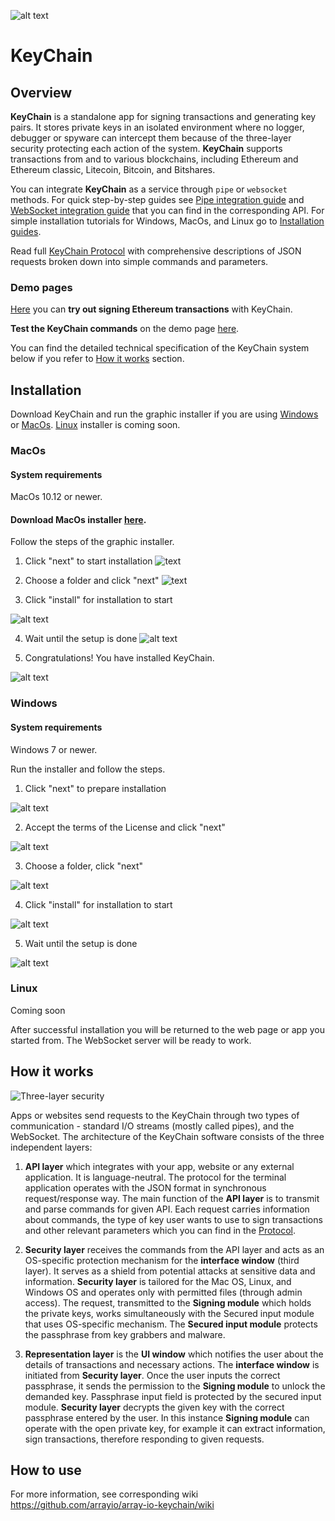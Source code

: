 ![alt text](https://github.com/arrayio/array-io-keychain/blob/master/img/ltl1%20(2).png) 
# KeyChain

## Overview

**KeyChain** is a standalone app for signing transactions and generating key pairs. It stores private keys in an isolated environment where no logger, debugger or spyware can intercept them because of the three-layer security protecting each action of the system.
**KeyChain** supports transactions from and to various blockchains, including Ethereum and Ethereum classic, Litecoin, Bitcoin, and Bitshares. 

You can integrate **KeyChain** as a service through `pipe` or `websocket` methods. For quick step-by-step guides see [Pipe integration guide](https://github.com/arrayio/array-io-keychain/wiki/Pipe-API) and [WebSocket integration guide](https://github.com/arrayio/array-io-keychain/wiki/WebSocket-API) that you can find in the corresponding API. For simple installation tutorials for Windows, MacOs, and Linux go to [Installation guides](https://github.com/arrayio/array-io-keychain/wiki/Installation-guides). 

Read full [KeyChain Protocol](https://github.com/arrayio/array-io-keychain/wiki/KeyChain-Protocol) with comprehensive descriptions of JSON requests broken down into simple commands and parameters. 

### Demo pages

[Here](https://arrayio.github.io/array-io-keychain/eth_signer/) you can **try out signing Ethereum transactions** with KeyChain.

**Test the KeyChain commands** on the demo page [here](https://arrayio.github.io/array-io-keychain/demo/).

You can find the detailed technical specification of the KeyChain system below if you refer to [How it works](#how-it-works) section. 

## Installation

Download KeyChain and run the graphic installer if you are using [Windows](#windows) or [MacOs](#macos). [Linux](#linux) installer is coming soon.

### MacOs

#### System requirements

MacOs 10.12 or newer.

#### Download MacOs installer [here](https://github.com/arrayio/array-io-keychain/releases/download/0.7/KeyChain.Installer.v0.7.zip).

Follow the steps of the graphic installer. 

1. Click "next" to start installation
![text](https://github.com/arrayio/array-io-keychain/blob/master/img/keychain%20mac.png)

2. Choose a folder and click "next"
![text](https://github.com/arrayio/array-io-keychain/blob/master/img/keychain%202.png)

3. Click "install" for installation to start

![alt text](https://github.com/arrayio/array-io-keychain/blob/master/img/keychain%20install.png)

4. Wait until the setup is done
![alt text](
https://github.com/arrayio/array-io-keychain/blob/master/img/keychain%20direct.png)

5. Congratulations! You have installed KeyChain.

![alt text](https://github.com/arrayio/array-io-keychain/blob/master/img/keychain%20complete.png)

### Windows

#### System requirements

Windows 7 or newer.

Run the installer and follow the steps. 

1. Click "next" to prepare installation

![alt text](https://github.com/arrayio/array-io-keychain/blob/master/img/windows1.png)

2. Accept the terms of the License and click "next"

![alt text](https://github.com/arrayio/array-io-keychain/blob/master/img/windows3.png)

3. Choose a folder, click "next"

![alt text](https://github.com/arrayio/array-io-keychain/blob/master/img/windows4.png)

4. Click "install" for installation to start

![alt text](https://github.com/arrayio/array-io-keychain/blob/master/img/windows5.png)

5. Wait until the setup is done

![alt text](https://github.com/arrayio/array-io-keychain/blob/master/img/windows6.png)

### Linux

Coming soon

After successful installation you will be returned to the web page or app you started from. The WebSocket server will be ready to work.

## <a name="How it works"></a>How it works

![Three-layer security](https://github.com/arrayio/array-io-keychain/blob/master/img/Diagram%20Keychain%20fin%201.png)

Apps or websites send requests to the KeyChain through two types of communication - standard I/O streams (mostly called pipes), and the WebSocket. 
The architecture of the KeyChain software consists of the three independent layers:

1. **API layer** which integrates with your app, website or any external application. It is language-neutral. The protocol for the terminal application operates with the JSON format in synchronous request/response way. The main function of the **API layer** is to transmit and parse commands for given API. 
Each request carries information about commands, the type of key user wants to use to sign transactions and other relevant parameters which you can find in the [Protocol](https://github.com/arrayio/array-io-keychain/wiki/KeyChain-API). 

2. **Security layer** receives the commands from the API layer and acts as an OS-specific  protection mechanism for the **interface window** (third layer). It serves as a shield from potential attacks at sensitive data and information. **Security layer** is tailored for the Mac OS, Linux, and Windows OS and operates only with permitted files (through admin access). 
The request, transmitted to the **Signing module** which holds the private keys, works simultaneously with the Secured input module that uses OS-specific mechanism. The **Secured input module** protects the passphrase from key grabbers and malware.

3. **Representation layer** is the **UI window** which notifies the user about the details of transactions and necessary actions. The **interface window** is initiated from **Security layer**. Once the user inputs the correct passphrase, it sends the permission to the **Signing module** to unlock the demanded key. Passphrase input field is protected by the secured input module. **Security layer** decrypts the given key with the correct passphrase entered by the user.  In this instance **Signing module** can operate with the open private key, for example it can extract information, sign transactions, therefore responding to given requests.

## How to use

For more information, see corresponding wiki https://github.com/arrayio/array-io-keychain/wiki
